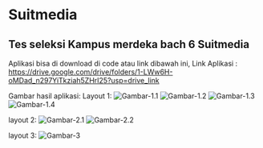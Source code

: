 # Suitmedia
## Tes seleksi Kampus merdeka bach 6 Suitmedia
Aplikasi bisa di download di code atau link dibawah ini,
Link Aplikasi : https://drive.google.com/drive/folders/1-LWw6H-oMDad_n297YiTkziah5ZHrI25?usp=drive_link

Gambar hasil aplikasi:
Layout 1:
![Gambar-1.1](Screenshot/1.1.png)
![Gambar-1.2](Screenshot/1.2.png)
![Gambar-1.3](Screenshot/1.3.png)
![Gambar-1.4](Screenshot/1.4.png)

layout 2:
![Gambar-2.1](Screenshot/2.1.png)
![Gambar-2.2](Screenshot/2.3.png)

layout 3:
![Gambar-3](Screenshot/3.png)